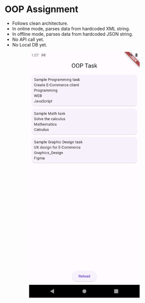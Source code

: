 # OOP Assignment

* Follows clean architecture.
* In online mode, parses data from hardcoded XML string.
* In offline mode, parses data from hardcoded JSON string.
* No API call yet.
* No Local DB yet.

<p align="center">
    <img src="screenshots/Screenshot_20240303_010713.png" width="350"/>
</p>
